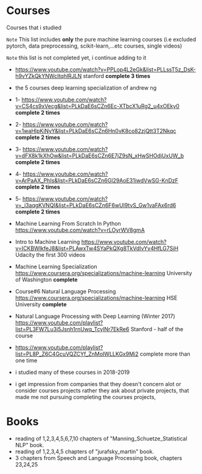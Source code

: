 # Courses
Courses that i studied 

`Note` This list includes **only** the pure machine learning courses (i.e excluded pytorch, data preprocessing, scikit-learn,...etc courses, single videos)

`Note` this list is not completed yet, i continue adding to it


 * https://www.youtube.com/watch?v=PPLop4L2eGk&list=PLLssT5z_DsK-h9vYZkQkYNWcItqhlRJLN stanford **complete 3 times**
 
 * the 5 courses deep learning specialization of andrew ng
 
 - 1- https://www.youtube.com/watch?v=CS4cs9xVecg&list=PLkDaE6sCZn6Ec-XTbcX1uRg2_u4xOEky0  **complete 2 times**
 
 - 2- https://www.youtube.com/watch?v=1waHlpKiNyY&list=PLkDaE6sCZn6Hn0vK8co82zjQtt3T2Nkqc  **complete 2 times**
 
 - 3- https://www.youtube.com/watch?v=dFX8k1kXhOw&list=PLkDaE6sCZn6E7jZ9sN_xHwSHOdjUxUW_b  **complete 2 times**
 
 - 4- https://www.youtube.com/watch?v=ArPaAX_PhIs&list=PLkDaE6sCZn6Gl29AoE31iwdVwSG-KnDzF  **complete 2 times**
 
 - 5- https://www.youtube.com/watch?v=_i3aqgKVNQI&list=PLkDaE6sCZn6F6wUI9tvS_Gw1vaFAx6rd6  **complete 2 times**

- Machine Learning From Scratch In Python https://www.youtube.com/watch?v=rLOyrWV8gmA

 - Intro to Machine Learning  https://www.youtube.com/watch?v=ICKBWIkfeJ8&list=PLAwxTw4SYaPkQXg8TkVdIvYv4HfLG7SiH Udacity the first 300 videos
 
 - Machine Learning Specialization https://www.coursera.org/specializations/machine-learning  University of Washington **complete**
 
 - Course#6 Natural Language Processing https://www.coursera.org/specializations/machine-learning HSE University **complete**
 
 - Natural Language Processing with Deep Learning (Winter 2017) https://www.youtube.com/playlist?list=PL3FW7Lu3i5Jsnh1rnUwq_TcylNr7EkRe6 Stanford - half of the course 
 - https://www.youtube.com/playlist?list=PL8P_Z6C4GcuVQZCYf_ZnMoIWLLKGx9Mi2 complete more than one time

- i studied many of these courses in 2018-2019

- i get impression from companies that they doesn't concern alot or consider courses projects rather they ask about private projects, that made me not pursuing completing the courses projects, 


# Books
 
  - reading of 1,2,3,4,5,6,7,10 chapters of "Manning_Schuetze_Statistical NLP" book.
  - reading of 1,2,3,4,5 chapters of "jurafsky_martin" book.
  - 3 chapters from Speech and Language Processing book, chapters 23,24,25
